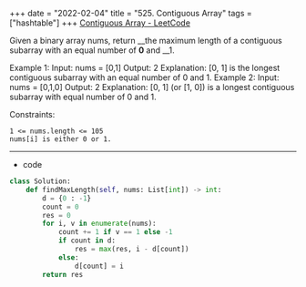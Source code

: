 +++ 
date = "2022-02-04"
title = "525. Contiguous Array"
tags = ["hashtable"]
+++
[Contiguous Array - LeetCode](https://leetcode.com/problems/contiguous-array/)

Given a binary array nums, return __the maximum length of a contiguous subarray with an equal number of __0__ and __1.
 
Example 1:
Input: nums = [0,1] Output: 2 Explanation: [0, 1] is the longest contiguous subarray with an equal number of 0 and 1. 
Example 2:
Input: nums = [0,1,0] Output: 2 Explanation: [0, 1] (or [1, 0]) is a longest contiguous subarray with equal number of 0 and 1. 
 
Constraints:

	1 <= nums.length <= 105
	nums[i] is either 0 or 1.

---
- code
```py
class Solution:
    def findMaxLength(self, nums: List[int]) -> int:
        d = {0 : -1}
        count = 0
        res = 0
        for i, v in enumerate(nums):
            count += 1 if v == 1 else -1
            if count in d:
                res = max(res, i - d[count])
            else:
                d[count] = i
        return res
```
